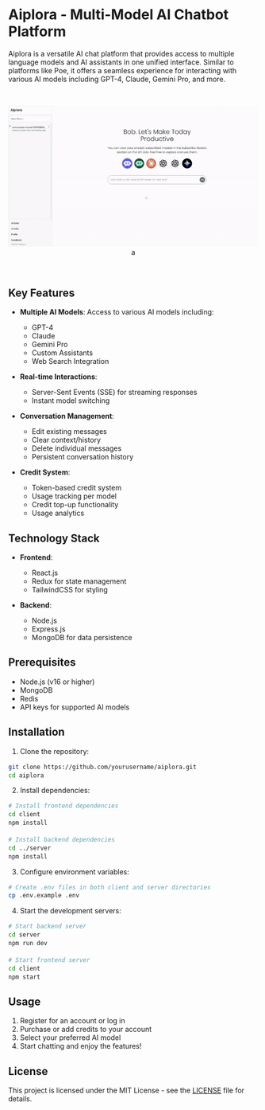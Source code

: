# Aiplora - Multi-Model AI Chatbot Platform

Aiplora is a versatile AI chat platform that provides access to multiple language models and AI assistants in one unified interface. Similar to platforms like Poe, it offers a seamless experience for interacting with various AI models including GPT-4, Claude, Gemini Pro, and more.

<br>
<p align="center">
<a>
    <img src="https://github.com/Sahira100/Aiplora/blob/main/aiplora.gif" alt="Demonstarion"  />
</a>a
</p>


<br>

## Key Features

- **Multiple AI Models**: Access to various AI models including:
  - GPT-4
  - Claude
  - Gemini Pro
  - Custom Assistants
  - Web Search Integration

- **Real-time Interactions**:
  - Server-Sent Events (SSE) for streaming responses
  - Instant model switching

- **Conversation Management**:
  - Edit existing messages
  - Clear context/history
  - Delete individual messages
  - Persistent conversation history

- **Credit System**:
  - Token-based credit system
  - Usage tracking per model
  - Credit top-up functionality
  - Usage analytics

## Technology Stack

- **Frontend**:
  - React.js
  - Redux for state management
  - TailwindCSS for styling

- **Backend**:
  - Node.js
  - Express.js
  - MongoDB for data persistence

## Prerequisites

- Node.js (v16 or higher)
- MongoDB
- Redis
- API keys for supported AI models

## Installation

1. Clone the repository:
```bash
git clone https://github.com/yourusername/aiplora.git
cd aiplora
```

2. Install dependencies:
```bash
# Install frontend dependencies
cd client
npm install

# Install backend dependencies
cd ../server
npm install
```

3. Configure environment variables:
```bash
# Create .env files in both client and server directories
cp .env.example .env
```

4. Start the development servers:
```bash
# Start backend server
cd server
npm run dev

# Start frontend server
cd client
npm start
```

## Usage

1. Register for an account or log in
2. Purchase or add credits to your account
3. Select your preferred AI model
4. Start chatting and enjoy the features!


## License

This project is licensed under the MIT License - see the [LICENSE](LICENSE) file for details.

